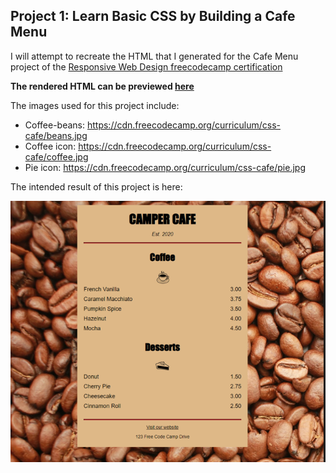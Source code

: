 ## Project 1: Learn Basic CSS by Building a Cafe Menu 

I will attempt to recreate the HTML that I generated for the Cafe Menu project of the [Responsive Web Design freecodecamp certification](https://www.freecodecamp.org/learn/2022/responsive-web-design/learn-basic-css-by-building-a-cafe-menu/step-1)

**The rendered HTML can be previewed [here](https://htmlpreview.github.io/?https://github.com/shivkumar98/FreeCodeCamp-Projects/blob/main/01%20-%20Responsive%20Web%20Design/01-HTML%20and%20CSS%20Basics/01-Building%20a%20Cafe%20Menu/V1/Cafe%20Menu.html)** 

The images used for this project include:
* Coffee-beans: https://cdn.freecodecamp.org/curriculum/css-cafe/beans.jpg
* Coffee icon: https://cdn.freecodecamp.org/curriculum/css-cafe/coffee.jpg
* Pie icon: https://cdn.freecodecamp.org/curriculum/css-cafe/pie.jpg

The intended result of this project is here:

![title](Images/screenshot.PNG)

